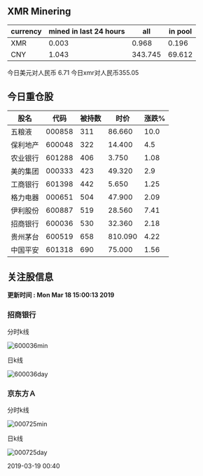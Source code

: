 ## XMR Minering

|currency|mined in last 24 hours|all|in pool|
|---|---|---|---|
|XMR|0.003|0.968|0.196|
|CNY|1.043|343.745|69.612|

今日美元对人民币 6.71	今日xmr对人民币355.05


## 今日重仓股 

|股名|代码|被持数|时价|涨跌%|
|---|---|---|---|---|
|五粮液|000858|311|86.660|10.0|
|保利地产|600048|322|14.400|4.5|
|农业银行|601288|406|3.750|1.08|
|美的集团|000333|423|49.320|2.9|
|工商银行|601398|442|5.650|1.25|
|格力电器|000651|504|47.900|2.09|
|伊利股份|600887|519|28.560|7.41|
|招商银行|600036|530|32.360|2.18|
|贵州茅台|600519|658|810.090|4.22|
|中国平安|601318|690|75.000|1.56|

## 关注股信息
**更新时间 : Mon Mar 18 15:00:13 2019**
### 招商银行 
分时k线

![600036min](http://image.sinajs.cn/newchart/min/n/sh600036.gif)

日k线

![600036day](http://image.sinajs.cn/newchart/daily/n/sh600036.gif)

### 京东方Ａ 
分时k线

![000725min](http://image.sinajs.cn/newchart/min/n/sz000725.gif)

日k线

![000725day](http://image.sinajs.cn/newchart/daily/n/sz000725.gif)

2019-03-19 00:40